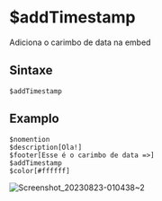 # $addTimestamp
Adiciona o carimbo de data na embed

## Sintaxe
```
$addTimestamp
```

## Examplo
```
$nomention
$description[Ola!]
$footer[Esse é o carimbo de data =>]
$addTimestamp
$color[#ffffff]
```
![Screenshot_20230823-010438~2](https://github.com/Kemi-Rawr/bdfd-wiki/assets/111205130/48aff722-d1f3-48f3-bf78-c651078e31b7)
